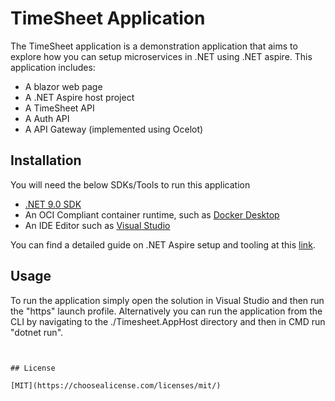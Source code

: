 # TimeSheet Application

The TimeSheet application is a demonstration application that aims to explore how you can setup microservices in .NET using .NET aspire. This application includes:

* A blazor web page
* A .NET Aspire host project
* A TimeSheet API 
* A Auth API
* A API Gateway (implemented using Ocelot)

## Installation

You will need the below SDKs/Tools to run this application

* [.NET 9.0 SDK](https://dotnet.microsoft.com/en-us/download/dotnet/9.0)
* An OCI Compliant container runtime, such as [Docker Desktop](https://www.docker.com/products/docker-desktop/)
* An IDE Editor such as [Visual Studio](https://visualstudio.microsoft.com/vs/)


You can find a detailed guide on .NET Aspire setup and tooling at this [link](https://learn.microsoft.com/en-us/dotnet/aspire/fundamentals/setup-tooling?tabs=windows&pivots=visual-studio).

## Usage

To run the application simply open the solution in Visual Studio and then run the "https" launch profile. Alternatively you can run the application from the CLI by navigating to the ./Timesheet.AppHost directory and then in CMD run "dotnet run".

```


## License

[MIT](https://choosealicense.com/licenses/mit/)